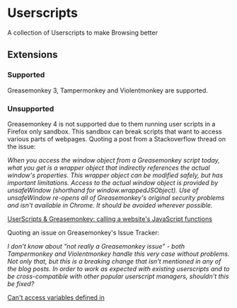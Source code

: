 # Userscripts
A collection of Userscripts to make Browsing better

## Extensions
### Supported
Greasemonkey 3, Tampermonkey and Violentmonkey are supported.
### Unsupported
Greasemonkey 4 is not supported due to them running user scripts in a Firefox 
only sandbox. This sandbox can break scripts that want to access various parts 
of webpages. Quoting a post from a Stackoverflow thread on the issue:

*When you access the window object from a Greasemonkey script today, what you get is a wrapper object that indirectly references the actual window's properties. This wrapper object can be modified safely, but has important limitations. Access to the actual window object is provided by unsafeWindow (shorthand for window.wrappedJSObject). Use of unsafeWindow re-opens all of Greasemonkey's original security problems and isn't available in Chrome. It should be avoided wherever possible.*

[UserScripts & Greasemonkey: calling a website's JavaScript functions](https://stackoverflow.com/a/5006952)

Quoting an issue on Greasemonkey's Issue Tracker:

*I don't know about "not really a Greasemonkey issue" - both Tampermonkey and Violentmonkey handle this very case without problems. Not only that, but this is a breaking change that isn't mentioned in any of the blog posts. In order to work as expected with existing userscripts and to be cross-compatible with other popular userscript managers, shouldn't this be fixed?*

[Can't access variables defined in <script> tags on the actual page.](https://github.com/greasemonkey/greasemonkey/issues/2700)

## The Scripts
### Google Homepage Tweaks
  * Hides "Come here often? Make Google your homepage"
### Bulbapedia Tweaks
  * Hides the notice banner
### Twitter Tweaks
  * Hides the "Moments" button
  * Hides "Who to follow"
  * Hides "Advertise with Twitter"
  * Hides "While you were away..."
  * Hides "Live video"
### Wikia Tweaks (Work in Progress)
  * Hide Wikia main banner (Top bar)
  * Hide Notifcation dialogs
  * Hide Trending Fandom Articles
  * Hide Fan Feed
  * Hide Explore the Beautiful world of Wikia (Bottom bar)
### YouTube Disable Up Next
  * Disable "Up Next" otherwise known as AutoPlay

## Install URLS
[Google Homepage Tweaks](https://github.com/KonomiKitten/userscripts/raw/master/google-homepage-tweaks.user.js)

[Bulbapedia Tweaks](https://github.com/KonomiKitten/userscripts/raw/master/bulbapedia-tweaks.user.js)

[Twitter Tweaks](https://github.com/KonomiKitten/userscripts/raw/master/twitter-tweaks.user.js)

[Wikia Tweaks](https://github.com/KonomiKitten/userscripts/raw/master/wikia-tweaks.user.js)

[YouTube Disable Up Next](https://github.com/KonomiKitten/userscripts/raw/master/youtube-disable-up-next.user.js)
